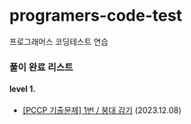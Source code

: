 # programers-code-test

프로그래머스 코딩테스트 연습

### 풀이 완료 리스트

#### level 1.

- [[PCCP 기출문제] 1번 / 붕대 감기](https://school.programmers.co.kr/learn/courses/30/lessons/250137) (2023.12.08)
